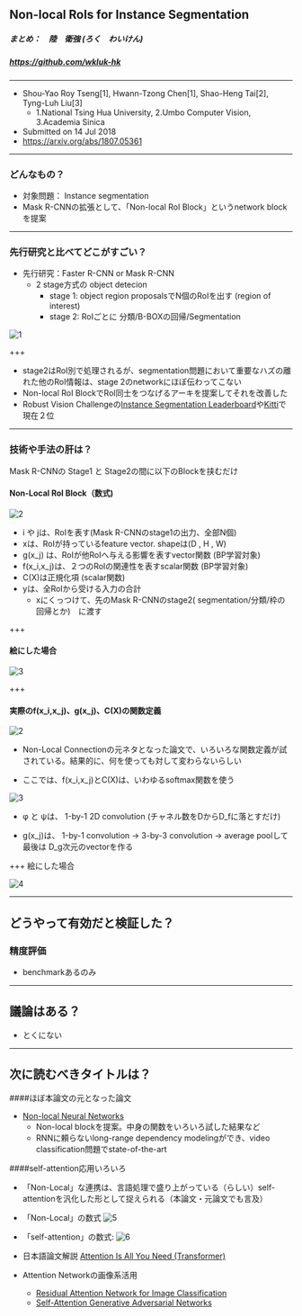 ## Non-local RoIs for Instance Segmentation

##### まとめ：　陸　衛強 (ろく　わいけん) 
##### https://github.com/wkluk-hk

---
+ Shou-Yao Roy Tseng[1], Hwann-Tzong Chen[1], Shao-Heng Tai[2], Tyng-Luh Liu[3]
	+ 1.National Tsing Hua University, 2.Umbo Computer Vision, 3.Academia Sinica
+ Submitted on 14 Jul 2018
+ https://arxiv.org/abs/1807.05361

---

### どんなもの？

+ 対象問題： Instance segmentation
+ Mask R-CNNの拡張として、「Non-local RoI Block」というnetwork blockを提案

---
### 先行研究と比べてどこがすごい？

+ 先行研究：Faster R-CNN or Mask R-CNN
	+ 2 stage方式の object detecion
		+ stage 1: object region proposalsでN個のRoIを出す (region of interest)
		+ stage 2: RoIごとに 分類/B-BOXの回帰/Segmentation
	
![1](20180823_reports//Non-local_RoIs_for_Instance_Segmentation/assets/image/Screen_Shot_2018-08-20_at_14.59.00.png)



+++

+ stage2はRoI別で処理されるが、segmentation問題において重要なハズの離れた他のRoI情報は、stage 2のnetworkにほぼ伝わってこない
+ Non-local RoI BlockでRoI同士をつなげるアーキを提案してそれを改善した
+ Robust Vision Challengeの[Instance Segmentation Leaderboard](http://www.robustvision.net/leaderboard.php?benchmark=instance)や[Kitti](http://www.cvlibs.net/datasets/kitti/eval_instance_seg.php?benchmark=instanceSeg2015)で現在２位

---

### 技術や手法の肝は？

Mask R-CNNの Stage1 と Stage2の間に以下のBlockを挟むだけ

#### Non-Local RoI Block（数式)

![2](20180823_reports//Non-local_RoIs_for_Instance_Segmentation/assets/image/Screen_Shot_2018-08-20_at_15.02.42.png)

+ i や jは、RoIを表す(Mask R-CNNのstage1の出力、全部N個)
+ xは、RoIが持っているfeature vector. shapeは(D , H , W) 
+ g(x_j) は、RoIが他RoIへ与える影響を表すvector関数 (BP学習対象)
+ f(x_i,x_j)は、２つのRoIの関連性を表すscalar関数 (BP学習対象)
+ C(X)は正規化項 (scalar関数)
+ yは、全RoIから受ける入力の合計
	+ xにくっつけて、先のMask R-CNNのstage2( segmentation/分類/枠の回帰とか)　に渡す

+++

#### 絵にした場合

![3](20180823_reports//Non-local_RoIs_for_Instance_Segmentation/assets/image/Screen_Shot_2018-08-20_at_15.16.10.png)

+++


#### 実際のf(x_i,x_j)、g(x_j)、C(X)の関数定義

![2](20180823_reports//Non-local_RoIs_for_Instance_Segmentation/assets/image/Screen_Shot_2018-08-20_at_15.02.42.png)

+ Non-Local Connectionの元ネタとなった論文で、いろいろな関数定義が試されている。結果的に、何を使っても対して変わらないらしい

+ ここでは、f(x_i,x_j)とC(X)は、いわゆるsoftmax関数を使う

![3](20180823_reports//Non-local_RoIs_for_Instance_Segmentation/assets/image/Screen_Shot_2018-08-20_at_15.22.19.png)

+ φ と  ψは、 1-by-1 2D convolution (チャネル数をDからD_fに落とすだけ)

+ g(x_j)は、 1-by-1 convolution -> 3-by-3 convolution -> average poolして最後は D_g次元のvectorを作る

+++ 絵にした場合

![4](20180823_reports//Non-local_RoIs_for_Instance_Segmentation/assets/image/Screen_Shot_2018-08-21_at_9.52.43.png)

---

## どうやって有効だと検証した？

### 精度評価
+ benchmarkあるのみ

---

## 議論はある？
+ とくにない

---


## 次に読むべきタイトルは？
####ほぼ本論文の元となった論文
+ [Non-local Neural Networks](https://arxiv.org/pdf/1711.07971.pdf)
	+ Non-local blockを提案。中身の関数をいろいろ試した結果など
	+ RNNに頼らないlong-range dependency modelingができ、video classification問題でstate-of-the-art

####self-attention応用いろいろ
+ 「Non-Local」な連携は、言語処理で盛り上がっている（らしい）self-attentionを汎化した形として捉えられる（本論文・元論文でも言及）
	
+ 「Non-Local」の数式 ![5](20180823_reports//Non-local_RoIs_for_Instance_Segmentation/assets/image/Screen_Shot_2018-08-21_at_10.00.33.png)
+ 「self-attention」の数式: ![6](20180823_reports//Non-local_RoIs_for_Instance_Segmentation/assets/image/Screen_Shot_2018-08-21_at_10.00.44.png)

+ 日本語論文解説 [Attention Is All You Need (Transformer)](http://deeplearning.hatenablog.com/entry/transformer)
+ Attention Networkの画像系活用
	+ [Residual Attention Network for Image Classification](https://arxiv.org/pdf/1704.06904.pdf)
	+ [Self-Attention Generative Adversarial Networks](https://arxiv.org/abs/1805.08318)
